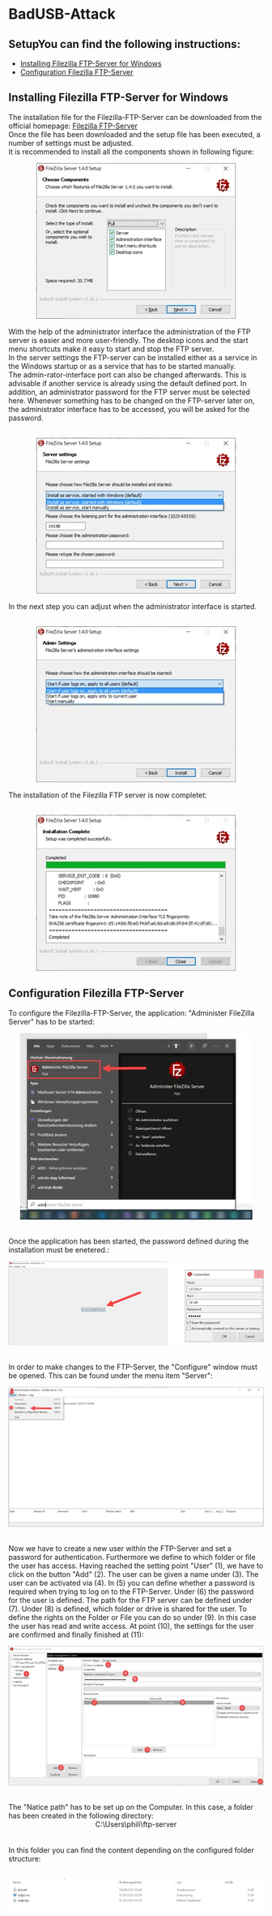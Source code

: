 # BadUSB-Attack

## SetupYou can find the following instructions:
- [Installing Filezilla FTP-Server for Windows](#installing-filezilla-ftp-server-for-windows)
- [Configuration Filezilla FTP-Server](#configuration-filezilla-ftp-server)

## Installing Filezilla FTP-Server for Windows
The installation file for the Filezilla-FTP-Server can be downloaded from the official homepage:
[Filezilla FTP-Server](https://filezilla-project.org/download.php?type=server)
<br>
Once the file has been downloaded and the setup file has been executed, a number of settings must be adjusted. <br>
It is recommended to install all the components shown in following figure:
<p align="center">
  <img src="./img4readme/installFilezillaFtpServer_1.jpg" alt=installFilezillaFtpServer_1">
</p>
With the help of the administrator interface the administration of the FTP server is easier and more user-friendly. The desktop icons and the start menu shortcuts make it easy to start and stop the FTP server.
<br>
In the server settings the FTP-server can be installed either as a service in the Windows startup or as a service that has to be started manually. <br>
The admin-rator-interface port can also be changed afterwards. This is advisable if another service is already using the default defined port. In addition, an administrator password for the FTP server must be selected here. Whenever something has to be changed on the FTP-server later on, the administrator interface has to be accessed, you will be asked for the password.                                                                                          
<br>  
<br>                                                                                          
 <p align="center">
  <img src="./img4readme/installFilezillaFtpServer_2.jpg" alt=installFilezillaFtpServer_2">
</p>
In the next step you can adjust when the administrator interface is started.
<br>
<br>
<p align="center">
  <img src="./img4readme/installFilezillaFtpServer_3.jpg" alt=installFilezillaFtpServer_3">
</p>
The installation of the Filezilla FTP server is now completet:
<br>
<br>                                                                                          
<p align="center">
  <img src="./img4readme/installFilezillaFtpServer_4.jpg" alt=installFilezillaFtpServer_4">
</p>
                                                                                          


## Configuration Filezilla FTP-Server
To configure the Filezilla-FTP-Server, the application: "Administer FileZilla Server" has to be started:
<p align="center">
  <img src="./img4readme/ConfigFilezillaFtpServer_1.jpg" alt="ConfigFilezillaFtpServer_1">
</p>
<br>
Once the application has been started, the password defined during the installation must be enetered.:
<br>
<p align="center">
  <img src="./img4readme/ConfigFilezillaFtpServer_2.jpg" alt="ConfigFilezillaFtpServer_2">
</p>

<br>
In order to make changes to the FTP-Server, the "Configure" window must be opened. This can be found under the menu item "Server":
<br>
<p align="center">
  <img src="./img4readme/ConfigFilezillaFtpServer_3.jpg" alt="ConfigFilezillaFtpServer_3">
</p>

<br>
Now we have to create a new user within the FTP-Server and set a password for authentication. Furthermore we define to which folder or file the user has access. Having reached the setting point "User" (1), we have to click on the button "Add" (2). The user can be given a name under (3). The user can be activated via (4). In (5) you can define whether a password is required when trying to log on to the FTP-Server. Under (6) the password for the user is defined. The path for the FTP server can be defined under (7). Under (8) is defined, which folder or drive is shared for the user. To define the rights on the Folder or File you can do so under (9). In this case the user has read and write access. At point (10), the settings for the user are confirmed and finally finished at (11):
<br>
<p align="center">
  <img src="./img4readme/ConfigFilezillaFtpServer_4.jpg" alt="ConfigFilezillaFtpServer_4">
</p>
<br>
The "Natice path" has to be set up on the Computer. In this case, a folder has been created in the following directory: <br>
<center> C:\Users\phili\ftp-server </center>
<br>
<br>
In this folder you can find the content depending on the configured folder structure:
<br> <br>
<p align="center">
  <img src="./img4readme/ConfigFilezillaFtpServer_5.jpg" alt="ConfigFilezillaFtpServer_5">
</p>
